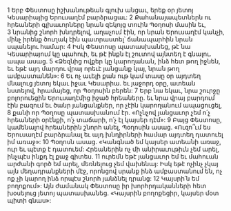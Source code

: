 1 Երբ Փեստոսը իշխանութեան գլուխ անցաւ, երեք օր յետոյ Կեսարիայից Երուսաղէմ բարձրացաւ: 2 Քահանայապետներն ու հրեաների գլխաւորները նրան զեկոյց տուին Պօղոսի մասին եւ, 3 նրանից շնորհ խնդրելով, աղաչում էին, որ նրան Երուսաղէմ կանչի, մինչ իրենք ծուղակ էին պատրաստել՝ ճանապարհին նրան սպանելու համար: 4 Իսկ Փեստոսը պատասխանեց, թէ նա Կեսարիայում կը պահուի, եւ թէ ինքն էլ շուտով այնտեղ է գնալու. ապա ասաց. 5 «Ձեզնից ովքեր կը կարողանան, ինձ հետ թող իջնեն, եւ եթէ այդ մարդու վրայ որեւէ յանցանք կայ, նրան թող ամբաստանեն»: 6 Եւ ոչ աւելի քան ութ կամ տասը օր այդտեղ մնալուց յետոյ եկաւ իջաւ Կեսարիա. եւ յաջորդ օրը, ատեան նստելով, հրամայեց, որ Պօղոսին բերեն: 7 Երբ նա եկաւ, նրա շուրջը բոլորուեցին Երուսաղէմից իջած հրեաները. եւ նրա վրայ բարդում էին բազում եւ ծանր յանցանքներ, որ չէին կարողանում ապացուցել, 8 քանի որ Պօղոսը պատասխանում էր. «Ոչնչով յանցաւոր չեմ ո՛չ հրեաների օրէնքի, ո՛չ տաճարի, ո՛չ էլ կայսեր դէմ»: 9 Բայց Փեստոսը, կամենալով հրեաներին շնորհ անել, Պօղոսին ասաց. «Ուզո՞ւմ ես Երուսաղէմ բարձրանալ եւ այդ խնդիրների համար այդտեղ դատուել իմ առաջ»: 10 Պօղոսն ասաց. «Կանգնած եմ կայսեր ատեանի առաջ, ուր եւ պէտք է դատուեմ: Հրեաներին ոչ մի անիրաւութիւն չեմ արել, ինչպէս ինքդ էլ քաջ գիտես. 11 ուրեմն եթէ յանցաւոր եմ եւ մահուան արժանի գործ եմ արել, մեռնելուց չեմ վախենայ: Իսկ եթէ ոչինչ չկայ այն մեղադրանքների մէջ, որոնցով սրանք ինձ ամբաստանում են, ոչ ոք չի կարող ինձ որպէս շնորհ յանձնել դրանց: 12 Կայսրի՛ն եմ բողոքում»: Այն ժամանակ Փեստոսը իր խորհրդականների հետ խօսելուց յետոյ պատասխանեց. «Կայսրին բողոքեցիր, կայսեր մօտ պիտի գնաս»:
